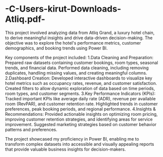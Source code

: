 # -C-Users-kirut-Downloads-Atliq.pdf-
This project involved analyzing data from Atliq Grand, a luxury hotel chain, to derive meaningful insights and drive data-driven decision-making. The objective was to explore the hotel's performance metrics, customer demographics, and booking trends using Power BI.

Key components of the project included:
1.Data Cleaning and Preparation:
 Prepared raw datasets containing customer bookings, room types, seasonal trends, and financial data.
  Performed data cleaning, including removing duplicates, handling missing values, and creating meaningful columns.
2.Dashboard Creation:
  Developed interactive dashboards to visualize key hotel metrics such as occupancy rates, revenue, and customer satisfaction.
  Created filters to allow dynamic exploration of data based on time periods, room types, and customer segments.
3.Key Performance Indicators (KPIs):
  Tracked important KPIs like average daily rate (ADR), revenue per available room (RevPAR), and customer retention rate.
  Highlighted trends in customer preferences, peak booking periods, and regional performance.
4.Insights & Recommendations:
  Provided actionable insights on optimizing room pricing, improving customer retention strategies, and identifying areas for service improvement.
  Suggested marketing strategies based on customer behavior patterns and preferences.

The project showcased my proficiency in Power BI, enabling me to transform complex datasets into accessible and visually appealing reports that provide valuable business insights for decision-makers.

